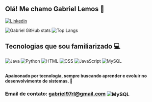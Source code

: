 ## **Olá! Me chamo Gabriel Lemos** 👋

[![Linkedin](https://img.shields.io/badge/linkedin-%230077B5.svg?style=for-the-badge&logo=linkedin&logoColor=white)](https://www.linkedin.com/in/gabriel-lemos-96820a231/)


![Gabriel GitHub stats](https://github-readme-stats.vercel.app/api?username=GabrielRLemos&show_icons=true&theme=radical)
![Top Langs](https://github-readme-stats.vercel.app/api/top-langs/?username=GabrielRLemos&layout=compact)
## **Tecnologias que sou familiarizado** 💻
<div style="display: inline_block"> 
<img align="center" alt="Java" src="https://img.shields.io/badge/java-%23ED8B00.svg?style=for-the-badge&logo=openjdk&logoColor=white">
<img align="center" alt="Python" src="https://img.shields.io/badge/python-3670A0?style=for-the-badge&logo=python&logoColor=ffdd54">
<img align="center" alt="HTML" src="https://img.shields.io/badge/html5-%23E34F26.svg?style=for-the-badge&logo=html5&logoColor=white">
<img align="center" alt="CSS" src="https://img.shields.io/badge/css3-%231572B6.svg?style=for-the-badge&logo=css3&logoColor=white">

<img align="center" alt="JavaScript" src="https://img.shields.io/badge/javascript-%23323330.svg?style=for-the-badge&logo=javascript&logoColor=%23F7DF1E">

<img align="center" alt="MySQL" src="https://img.shields.io/badge/mysql-4479A1.svg?style=for-the-badge&logo=mysql&logoColor=white">
</div></br>

**Apaixonado por tecnologia, sempre buscando aprender e evoluir no desenvolvimento de sistemas. 🚀**

### Email de contato: gabriel97rl@gmail.com <img align="center" alt="MySQL" src="https://img.shields.io/badge/Gmail-D14836?style=for-the-badge&logo=gmail&logoColor=white">
